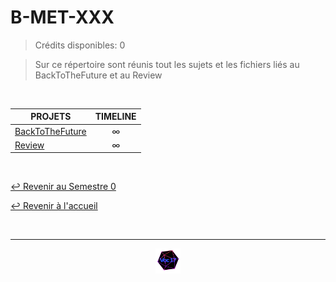 # B-MET-XXX

> Crédits disponibles: 0

> Sur ce répertoire sont réunis tout les sujets et les fichiers liés au BackToTheFuture et au Review

<br>

<table align="center">
    <thead>
        <tr>
            <th>PROJETS</th>
            <th>TIMELINE</th>
        </tr>
    </thead>
    <tbody>
        <tr>
            <td rowspan="1"><a href="https://github.com/Studio-17/Epitech-Subjects/tree/main/Semester-0/B-MET-XXX/BackToTheFuture">BackToTheFuture</a></td>
            <td align="center">∞</td>
        </tr>
        <tr>
            <td rowspan="1"><a href="https://github.com/Studio-17/Epitech-Subjects/tree/main/Semester-0/B-MET-XXX/Review">Review</a></td>
            <td align="center">∞</td>
        </tr>
    </tbody>
</table>

<br>

[↩️ Revenir au Semestre 0](https://github.com/Studio-17/Epitech-Subjects/tree/main/Semester-0)

[↩️ Revenir à l'accueil](https://github.com/Studio-17/Epitech-Subjects)

<br>

---

<div align="center">

<a href="https://github.com/Studio-17" target="_blank"><img src="../../assets/voc17.gif" width="40"></a>

</div>
